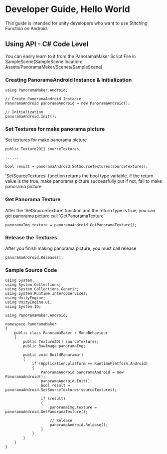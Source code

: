 # Developer Guide, Hello World
This guide is intended for unity developers who want to use Stitching Function on Android.

## Using API - C# Code Level
You can easily learn to it from the PanoramaMaker Script File in SampleScene(SampleScene location: Assets/PanoramaMaker/Scenes/SampleScene)

### Creating PanoramaAndroid Instance & Initialization

```
using PanoramaMaker.Android;

// Create PanoramaAndroid Instance
PanoramaAndroid panoramaAndroid = new PanoramaAndroid();

// Initialization
panoramaAndroid.Init();
```

### Set Textures for make panorama picture
Set textures for make panorama picture
```
public Texture2D[] sourceTextures;

......

bool result = panoramaAndroid.SetSourceTextures(sourceTextures);
```
'SetSourceTextures' function returns the bool type variable. if the return value is the true, make panorama picture successfully but if not, fail to make panorama picture

### Get Panorama Texture
After the 'SetSourceTexture' function and the return type is true, you can get panorama picture call 'GetPanoramaTexture'
```
panoramaImg.texture = panoramaAndroid.GetPanoramaTexture();
```

### Release the Textures
After you finish making panorama picture, you must call release
```
panoramaAndroid.Release();
```

### Sample Source Code
```
using System;
using System.Collections;
using System.Collections.Generic;
using System.Runtime.InteropServices;
using UnityEngine;
using UnityEngine.UI;
using System.IO;

using PanoramaMaker.Android;

namespace PanoramaMaker
{
    public class PanoramaMaker : MonoBehaviour
    {
        public Texture2D[] sourceTextures;
        public RawImage panoramaImg;

        public void BuildPanorama()
        {
            if (Application.platform == RuntimePlatform.Android)
            {
                PanoramaAndroid panoramaAndroid = new PanoramaAndroid();
                panoramaAndroid.Init();
                bool result = panoramaAndroid.SetSourceTextures(sourceTextures);

                if (result)
                {
                    panoramaImg.texture = panoramaAndroid.GetPanoramaTexture();

                    // Release
                    panoramaAndroid.Release();
                }
            }
        }
    }
}

```
